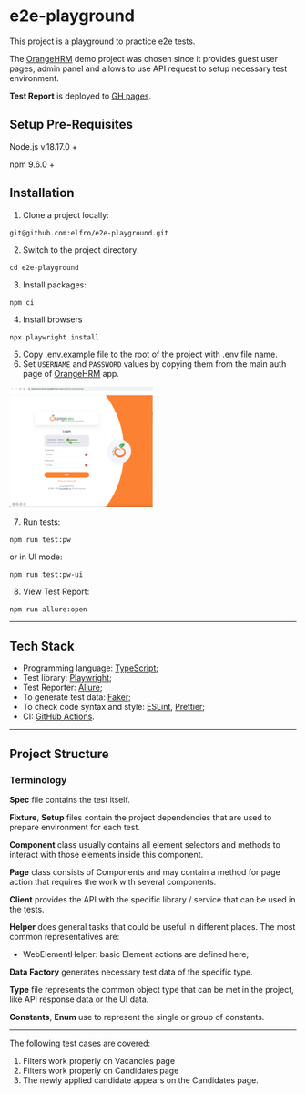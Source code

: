 # e2e-playground
This project is a playground to practice e2e tests.

The [OrangeHRM](https://opensource-demo.orangehrmlive.com/) demo project was chosen since it provides guest user pages, admin panel and allows to use API request to setup necessary test environment.

**Test Report** is deployed to [GH pages](https://elfro.github.io/e2e-playground).

## Setup Pre-Requisites

Node.js v.18.17.0 +

npm 9.6.0 +

## Installation
1. Clone a project locally:
```
git@github.com:elfro/e2e-playground.git
```
2. Switch to the project directory:
```
cd e2e-playground
```
3. Install packages:
```
npm ci
```
4. Install browsers
```
npx playwright install
```
5. Copy .env.example file to the root of the project with .env file name.
6. Set `USERNAME` and `PASSWORD` values by copying them from the main auth page of [OrangeHRM](https://opensource-demo.orangehrmlive.com/) app.

<img src="docs/assets/env_auth_creds_variable.png" alt="Auth credentials" style="width: 50% !important;">

7. Run tests:
```
npm run test:pw
```
or in UI mode:
```
npm run test:pw-ui
```
8. View Test Report:
```
npm run allure:open
```

___
## Tech Stack
- Programming language: [TypeScript](https://www.typescriptlang.org/); 
- Test library: [Playwright](https://playwright.dev/);
- Test Reporter: [Allure](https://github.com/allure-framework/allure-js/blob/master/packages/allure-playwright/README.md);
- To generate test data: [Faker](https://fakerjs.dev/);
- To check code syntax and style: [ESLint](https://eslint.org/), [Prettier](https://prettier.io/);
- CI: [GitHub Actions](https://docs.github.com/en/actions).

___

## Project Structure
### <a name="terminology"></a> Terminology

**Spec** file contains the test itself.

**Fixture**, **Setup** files contain the project dependencies that are used to prepare environment for each test.

**Component** class usually contains all element selectors and methods to interact with those elements inside this component.

**Page** class consists of Components and may contain a method for page action that requires the work with several components.

**Client** provides the API with the specific library / service that can be used in the tests.

**Helper** does general tasks that could be useful in different places. The most common representatives are:
- WebElementHelper: basic Element actions are defined here;

**Data Factory** generates necessary test data of the specific type. 

**Type** file represents the common object type that can be met in the project, like API response data or the UI data.

**Constants**, **Enum** use to represent the single or group of constants.

___

The following test cases are covered:
1. Filters work properly on Vacancies page
2. Filters work properly on Candidates page
3. The newly applied candidate appears on the Candidates page.
